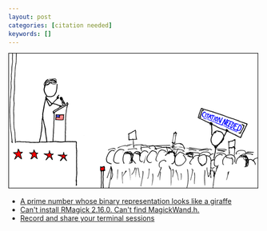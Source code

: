 ```yaml
---
layout: post
categories: [citation needed]
keywords: []
---
```


![citation-needed](/static/posts/citation-needed/xkcd_protester.png)

* [A prime number whose binary representation looks like a giraffe](https://www.reddit.com/r/math/comments/7qpfls/does_there_exist_a_prime_number_whose/)
* [Can't install RMagick 2.16.0. Can't find MagickWand.h.](http://wordsandmagic.com/2017/09/01/RMagick-2-16-0-Error-MagickWand/)
* [Record and share your terminal sessions](https://asciinema.org/)
